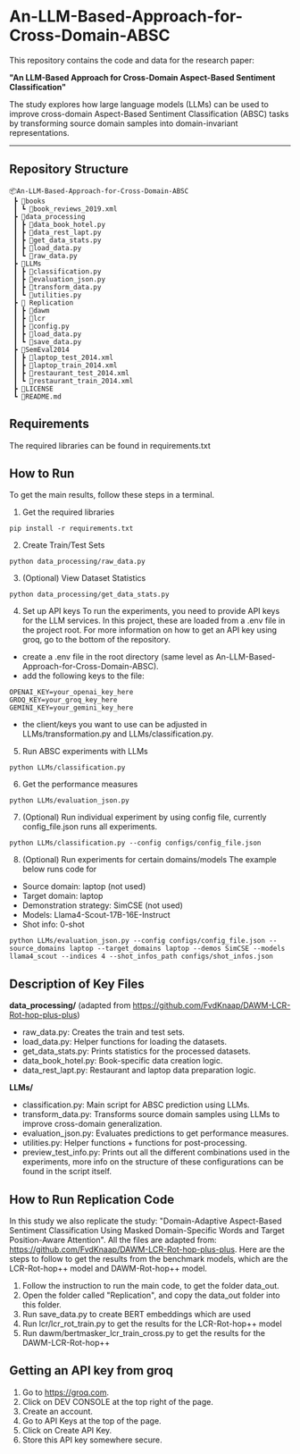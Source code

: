 # An-LLM-Based-Approach-for-Cross-Domain-ABSC

This repository contains the code and data for the research paper:

**"An LLM-Based Approach for Cross-Domain Aspect-Based Sentiment Classification"**

The study explores how large language models (LLMs) can be used to improve cross-domain Aspect-Based Sentiment Classification (ABSC) tasks by transforming source domain samples into domain-invariant representations.

---
## Repository Structure
```
📦An-LLM-Based-Approach-for-Cross-Domain-ABSC
 ┣ 📂books
 ┃ ┗ 📜book_reviews_2019.xml
 ┣ 📂data_processing
 ┃ ┣ 📜data_book_hotel.py
 ┃ ┣ 📜data_rest_lapt.py
 ┃ ┣ 📜get_data_stats.py
 ┃ ┣ 📜load_data.py
 ┃ ┗ 📜raw_data.py
 ┣ 📂LLMs
 ┃ ┣ 📜classification.py
 ┃ ┣ 📜evaluation_json.py
 ┃ ┣ 📜transform_data.py
 ┃ ┗ 📜utilities.py
 ┣ 📂 Replication
 ┃ ┣ 📂dawm
 ┃ ┣ 📂lcr
 ┃ ┣ 📜config.py
 ┃ ┣ 📜load_data.py
 ┃ ┗ 📜save_data.py
 ┣ 📂SemEval2014
 ┃ ┣ 📜laptop_test_2014.xml
 ┃ ┣ 📜laptop_train_2014.xml
 ┃ ┣ 📜restaurant_test_2014.xml
 ┃ ┗ 📜restaurant_train_2014.xml
 ┣ 📜LICENSE
 ┗ 📜README.md
```

## Requirements
The required libraries can be found in requirements.txt

## How to Run

To get the main results, follow these steps in a terminal.

1. Get the required libraries
``` console
pip install -r requirements.txt
```

2. Create Train/Test Sets
``` console
python data_processing/raw_data.py
```

3. (Optional) View Dataset Statistics 

 ``` console
 python data_processing/get_data_stats.py
```
4. Set up API keys 
To run the experiments, you need to provide API keys for the LLM services. In this project, these are loaded from a .env file in the project root.
For more information on how to get an API key using groq, go to the bottom of the repository.

- create a .env file in the root directory (same level as An-LLM-Based-Approach-for-Cross-Domain-ABSC).
- add the following keys to the file:
```env
OPENAI_KEY=your_openai_key_here
GROQ_KEY=your_groq_key_here
GEMINI_KEY=your_gemini_key_here
 ```
- the client/keys you want to use can be adjusted in LLMs/transformation.py and LLMs/classification.py.
  
5. Run ABSC experiments with LLMs

``` console
python LLMs/classification.py
```
6. Get the performance measures
``` console
python LLMs/evaluation_json.py
```

7. (Optional) Run individual experiment by using config file, currently config_file.json runs all experiments.
``` console
python LLMs/classification.py --config configs/config_file.json
```
8. (Optional) Run experiments for certain domains/models
The example below runs code for 
- Source domain: laptop (not used)
- Target domain: laptop
- Demonstration strategy: SimCSE (not used)
- Models: Llama4-Scout-17B-16E-Instruct
- Shot info: 0-shot

```console
python LLMs/evaluation_json.py --config configs/config_file.json --source_domains laptop --target_domains laptop --demos SimCSE --models llama4_scout --indices 4 --shot_infos_path configs/shot_infos.json
```



## Description of Key Files

**data_processing/** (adapted from https://github.com/FvdKnaap/DAWM-LCR-Rot-hop-plus-plus)
- raw_data.py: Creates the train and test sets.
- load_data.py: Helper functions for loading the datasets.
- get_data_stats.py: Prints statistics for the processed datasets.
- data_book_hotel.py: Book-specific data creation logic.
- data_rest_lapt.py: Restaurant and laptop data preparation logic.

**LLMs/**
- classification.py: Main script for ABSC prediction using LLMs.
- transform_data.py: Transforms source domain samples using LLMs to improve cross-domain generalization.
- evaluation_json.py: Evaluates predictions to get performance measures.
- utilities.py: Helper functions + functions for post-processing.
- preview_test_info.py: Prints out all the different combinations used in the experiments, more info on the structure of these configurations can be found in the script itself.

## How to Run Replication Code
In this study we also replicate the study: "Domain-Adaptive Aspect-Based Sentiment Classification Using Masked Domain-Specific Words and Target Position-Aware Attention". All the files are adapted from: https://github.com/FvdKnaap/DAWM-LCR-Rot-hop-plus-plus. Here are the steps to follow to get the results from the benchmark models, which are the LCR-Rot-hop++ model and DAWM-Rot-hop++ model.
1. Follow the instruction to run the main code, to get the folder data_out.
2. Open the folder called "Replication", and copy the data_out folder into this folder.
3. Run save_data.py to create BERT embeddings which are used
4. Run lcr/lcr_rot_train.py to get the results for the LCR-Rot-hop++ model
5. Run dawm/bertmasker_lcr_train_cross.py to get the results for the DAWM-LCR-Rot-hop++

## Getting an API key from groq
1. Go to https://groq.com.
2. Click on DEV CONSOLE at the top right of the page.
3. Create an account.
4. Go to API Keys at the top of the page.
5. Click on Create API Key.
6. Store this API key somewhere secure.
  

